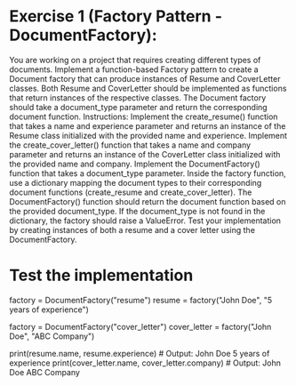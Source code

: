 # Exercise 1 (Factory Pattern - DocumentFactory):

You are working on a project that requires creating different types of documents.
Implement a function-based Factory pattern to create a Document factory that can
produce instances of Resume and CoverLetter classes. Both Resume and CoverLetter
should be implemented as functions that return instances of the respective classes.
The Document factory should take a document_type parameter and return the
corresponding document function.
Instructions:
Implement the create_resume() function that takes a name and experience parameter
and returns an instance of the Resume class initialized with the provided name and experience.
Implement the create_cover_letter() function that takes a name and company parameter
and returns an instance of the CoverLetter class initialized with the provided name and company.
Implement the DocumentFactory() function that takes a document_type parameter.
Inside the factory function, use a dictionary mapping the document types to their
corresponding document functions (create_resume and create_cover_letter).
The DocumentFactory() function should return the document function based
on the provided document_type. If the document_type is not found in the dictionary,
the factory should raise a ValueError.
Test your implementation by creating instances of both a resume and a cover
letter using the DocumentFactory.

# Test the implementation
factory = DocumentFactory("resume")
resume = factory("John Doe", "5 years of experience")

factory = DocumentFactory("cover_letter")
cover_letter = factory("John Doe", "ABC Company")

print(resume.name, resume.experience)  # Output: John Doe 5 years of experience
print(cover_letter.name, cover_letter.company)  # Output: John Doe ABC Company